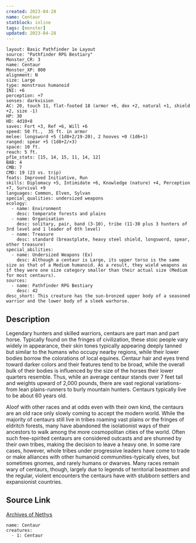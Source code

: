 ```yaml
---
created: 2023-04-28
name: Centaur
statblock: inline
tags: [monster]
updated: 2023-04-28
---
```

```statblock
layout: Basic Pathfinder 1e Layout
source: "Pathfinder RPG Bestiary"
Monster_CR: 3
name: Centaur
Monster_XP: 800
alignment: N
size: Large
type: monstrous humanoid
INI: +6
perception: +7
senses: darkvision
AC: 20, touch 11, flat-footed 18 (armor +6, dex +2, natural +1, shield +2, size -1)
HP: 30
HD: 4d10+8
saves: Fort +3, Ref +6, Will +6
speed: 50 ft.,  35 ft. in armor
melee: longsword +5 (1d8+2/19-20), 2 hooves +0 (1d6+1)
ranged: spear +5 (1d8+2/×3)
space: 10 ft.
reach: 5 ft.
pf1e_stats: [15, 14, 15, 11, 14, 12]
BAB: 4
CMB: 7
CMD: 19 (23 vs. trip)
feats: Improved Initiative, Run
skills: Diplomacy +5, Intimidate +6, Knowledge (nature) +4, Perception +7, Survival +9
languages: Common, Elven, Sylvan
special_qualities: undersized weapons
ecology:
  - name: Environment
    desc: temperate forests and plains
  - name: Organisation
    desc: solitary, pair, band (3-10), tribe (11-30 plus 3 hunters of 3rd level and 1 leader of 6th level)
  - name: Treasure
    desc: standard (breastplate, heavy steel shield, longsword, spear, other treasure)
special_abilities:
  - name: Undersized Weapons (Ex)
    desc: Although a centaur is Large, its upper torso is the same size as that of a Medium humanoid. As a result, they wield weapons as if they were one size category smaller than their actual size (Medium for most centaurs).
sources:
  - name: Pathfinder RPG Bestiary
    desc: 42
desc_short: This creature has the sun-bronzed upper body of a seasoned warrior and the lower body of a sleek warhorse.
```
## Description
Legendary hunters and skilled warriors, centaurs are part man and part horse. Typically found on the fringes of civilization, these stoic people vary widely in appearance, their skin tones typically appearing deeply tanned but similar to the humans who occupy nearby regions, while their lower bodies borrow the colorations of local equines. Centaur hair and eyes trend toward darker colors and their features tend to be broad, while the overall bulk of their bodies is influenced by the size of the horses their lower quarters resemble. Thus, while an average centaur stands over 7 feet tall and weights upward of 2,000 pounds, there are vast regional variations-from lean plains-runners to burly mountain hunters. Centaurs typically live to be about 60 years old.

Aloof with other races and at odds even with their own kind, the centaurs are an old race only slowly coming to accept the modern world. While the majority of centaurs still live in tribes roaming vast plains or the fringes of eldritch forests, many have abandoned the isolationist ways of their ancestors to walk among the more cosmopolitan cities of the world. Often such free-spirited centaurs are considered outcasts and are shunned by their own tribes, making the decision to leave a heavy one. In some rare cases, however, whole tribes under progressive leaders have come to trade or make alliances with other humanoid communities-typically elves, but sometimes gnomes, and rarely humans or dwarves. Many races remain wary of centaurs, though, largely due to legends of territorial beastmen and the regular, violent encounters the centaurs have with stubborn settlers and expansionist countries.
## Source Link
[Archives of Nethys](https://aonprd.com/MonsterDisplay.aspx?ItemName=Centaur)
```encounter-table
name: Centaur
creatures:
  - 1: Centaur
```
